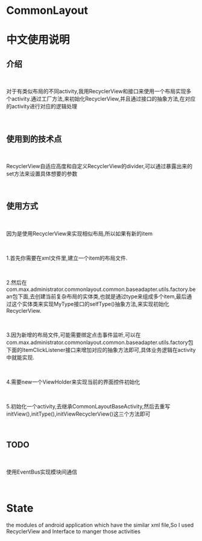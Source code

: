 # CommonLayout
<h1>中文使用说明</h1>
<h2>介绍</h2></br>
<p>对于有类似布局的不同activity,我用RecyclerView和接口来使用一个布局实现多个activity.通过工厂方法,来初始化RecyclerView,并且通过接口的抽象方法,在对应的activity进行对应的逻辑处理</p></br>
<h2>使用到的技术点</h2></br>
<p>RecyclerView自适应高度和自定义RecyclerView的divider,可以通过暴露出来的set方法来设置具体想要的参数</p></br>
<h2>使用方式</h2></br>
<p>因为是使用RecyclerView来实现相似布局,所以如果有新的item</p></br>
<p>1.首先你需要在xml文件里,建立一个item的布局文件.</p></br>
<p>2.然后在com.max.administrator.commonlayout.common.baseadapter.utils.factory.bean包下面,去创建当前复杂布局的实体类,也就是通过type来组成多个item,最后通过这个实体类来实现MyType接口的selfType()抽象方法,来实现初始化RecyclerView.</p></br>
<p>3.因为新增的布局文件,可能需要绑定点击事件监听,可以在com.max.administrator.commonlayout.common.baseadapter.utils.factory包下面的ItemClickListener接口来增加对应的抽象方法即可,具体业务逻辑在activity中就能实现.</p></br>
<p>4.需要new一个ViewHolder来实现当前的界面控件初始化</p></br>
<p>5.初始化一个activity,去继承CommonLayoutBaseActivity,然后去重写initView(),initType(),initViewRecyclerView()这三个方法即可</p></br>
<h2>TODO</h2></br>
<p>使用EventBus实现模块间通信</p></br>

<h1>State</h1>
<p>the modules of android application which have the similar xml file,So I used RecyclerView and Interface to manger those activities </p></br>
